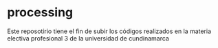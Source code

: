 processing
==========
Este reposotirio tiene el fin de subir los códigos realizados en la materia electiva profesional 3 de la universidad de cundinamarca

